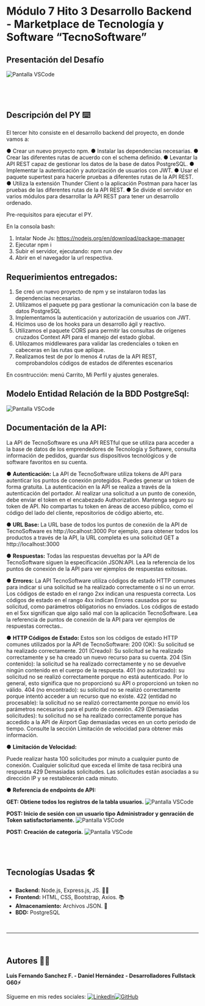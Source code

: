 # Módulo 7 Hito 3 Desarrollo Backend - Marketplace de Tecnología y Software “TecnoSoftware”

## Presentación del Desafío

![Pantalla VSCode](./database/presentacionPY.png)

## <br/>

## Descripción del PY ⌨️

El tercer hito consiste en el desarrollo backend del proyecto, en donde vamos a:

● Crear un nuevo proyecto npm.
● Instalar las dependencias necesarias.
● Crear las diferentes rutas de acuerdo con el schema definido.
● Levantar la API REST capaz de gestionar los datos de la base de datos PostgreSQL.
● Implementar la autenticación y autorización de usuarios con JWT.
● Usar el paquete supertest para hacerle pruebas a diferentes rutas de la API REST.
● Utiliza la extensión Thunder Client o la aplicación Postman para hacer las pruebas de las diferentes rutas de la API REST.
● Se divide el servidor en varios módulos para desarrollar la API REST para tener un desarrollo ordenado.

Pre-requisitos para ejecutar el PY.

En la consola bash:

1. Intalar Node Js: https://nodejs.org/en/download/package-manager
2. Ejecutar npm i
3. Subir el servidor, ejecutando: npm run dev
4. Abrir en el navegador la url respectiva.

## Requerimientos entregados:

1. Se creó un nuevo proyecto de npm y se instalaron todas las dependencias necesarias.
2. Utilizamos el paquete pg para gestionar la comunicación con la base de datos PostgreSQL
3. Implementamos la autenticación y autorización de usuarios con JWT.
4. Hicimos uso de los hooks para un desarrollo ágil y reactivo.
5. Utilizamos el paquete CORS para permitir las consultas de orígenes cruzados Context API para el manejo del estado global.
6. Utilozamos middlewares para validar las credenciales o token en cabeceras en las rutas que aplique.
7. Realizamos test de por lo menos 4 rutas de la API REST, comprobandolos códigos de estados de diferentes escenarios

En cosntrucción: menú Carrito, Mi Perfil y ajustes generales.

## Modelo Entidad Relación de la BDD PostgreSql:

![Pantalla VSCode](./database/modeloERBDD.png)

## Documentación de la API:

La API de TecnoSoftware es una API RESTful que se utiliza para acceder a la base de datos de los emprendedores de Tecnología y Softawre, consulta información de pedidos, guardar sus dispositivos tecnológicos
y de software favoritos en su cuenta.

● **Autenticación:**
La API de TecnoSoftware utiliza tokens de API para autenticar los puntos de conexión protegidos. Puedes generar un token de forma gratuita.
La autenticación en la API se realiza a través de la autenticación del portador. Al realizar una solicitud a un punto de conexión, debe enviar el token en el encabezado Authorization.
Mantenga seguro su token de API. No compartas tu token en áreas de acceso público, como el código del lado del cliente, repositorios de código abierto, etc.

● **URL Base:**
La URL base de todos los puntos de conexión de la API de TecnoSoftware es http://localhost:3000
Por ejemplo, para obtener todos los productos a través de la API, la URL completa es una solicitud GET a http://localhost:3000

● **Respuestas:**
Todas las respuestas devueltas por la API de TecnoSoftware siguen la especificación JSON:API. Lea la referencia de los puntos de conexión de la API para ver ejemplos de respuestas exitosas.

● **Errores:**
La API TecnoSoftware utiliza códigos de estado HTTP comunes para indicar si una solicitud se ha realizado correctamente o si no un error. Los códigos de estado en el rango 2xx indican una respuesta correcta.
Los códigos de estado en el rango 4xx indican Errores causados por su solicitud, como parámetros obligatorios no enviados. Los códigos de estado en el 5xx significan que algo salió mal con la aplicación TecnoSoftware.
Lea la referencia de puntos de conexión de la API para ver ejemplos de respuestas correctas..

● **HTTP Códigos de Estado:**
Estos son los códigos de estado HTTP comunes utilizados por la API de TecnoSoftware:
200 (OK): Su solicitud se ha realizado correctamente.
201 (Creado): Su solicitud se ha realizado correctamente y se ha creado un nuevo recurso para su cuenta.
204 (Sin contenido): la solicitud se ha realizado correctamente y no se devuelve ningún contenido en el cuerpo de la respuesta.
401 (no autorizado): su solicitud no se realizó correctamente porque no está autenticado. Por lo general, esto significa que no proporcionó su API o proporcionó un token no válido.
404 (no encontrado): su solicitud no se realizó correctamente porque intentó acceder a un recurso que no existe.
422 (entidad no procesable): la solicitud no se realizó correctamente porque no envió los parámetros necesarios para el punto de conexión.
429 (Demasiadas solicitudes): tu solicitud no se ha realizado correctamente porque has accedido a la API de Airport Gap demasiadas veces en un corto periodo de tiempo.
Consulte la sección Limitación de velocidad para obtener más información.

● **Limitación de Velocidad:**

Puede realizar hasta 100 solicitudes por minuto a cualquier punto de conexión. Cualquier solicitud que exceda el límite de tasa recibirá una respuesta 429 Demasiadas solicitudes.
Las solicitudes están asociadas a su dirección IP y se restablecerán cada minuto.

● **Referencia de endpoints de API:**

  **GET: Obtiene todos los registros de la tabla usuarios.** 
  ![Pantalla VSCode](./database/GET.png)

  **POST: Inicio de sesión con un usuario tipo Administrador y genración de Token satisfactoriamente.** 
  ![Pantalla VSCode](./database/POST.png)

 **POST: Creación de categoría.** 
  ![Pantalla VSCode](./database/POST_Categorias.png)
  
## <br/>

## Tecnologías Usadas 🛠️

- **Backend:** Node.js, Express.js, JS. 🧑‍💻
- **Frontend:** HTML, CSS, Bootstrap, Axios. 📚
- **Almacenamiento:** Archivos JSON. 🫙
- **BDD:** PostgreSQL

<br/>

---

<br>

## Autores 👨‍💻

**Luis Fernando Sanchez F. - Daniel Hernández - Desarrolladores Fullstack G60⚡**

Sígueme en mis redes sociales: [![LinkedIn](https://img.shields.io/badge/LinkedIn-%230077B5.svg?logo=linkedin&logoColor=white)](https://www.linkedin.com/in/luisfernandosanchezflorez)[![GitHub](https://img.shields.io/badge/GitHub-black?logo=github)](https://github.com/luisfersan)
<br>
